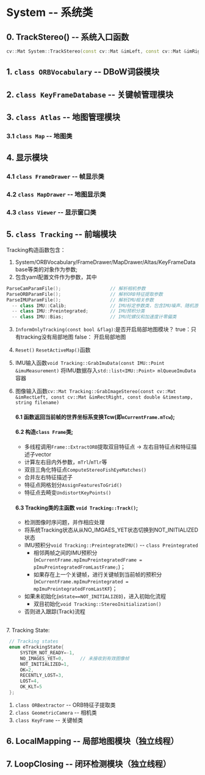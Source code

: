 # System -- 系统类
## 0. TrackStereo() -- 系统入口函数 
```c++
cv::Mat System::TrackStereo(const cv::Mat &imLeft, const cv::Mat &imRight, const double &timestamp, const vector<IMU::Point>& vImuMeas, string filename)
```
## 1. `class ORBVocabulary` -- DBoW词袋模块  
## 2. `class KeyFrameDatabase` -- 关键帧管理模块  
## 3. `class Atlas` -- 地图管理模块  
### 3.1 `class Map` -- 地图类

## 4. 显示模块

  ### 4.1 `class FrameDrawer` -- 帧显示类
### 4.2 `class MapDrawer` -- 地图显示类

### 4.3 `class Viewer` -- 显示窗口类

## 5. `class Tracking` -- 前端模块
  Tracking构造函数包含：
   1. System/ORBVocabulary/FrameDrawer/MapDrawer/Altas/KeyFrameDatabase等类的对象作为参数;  
   2. 包含yaml配置文件作为参数，其中

  ````c++
  ParseCamParamFile();                  // 解析相机参数
  ParseORBParamFile();                  // 解析ORB特征提取参数
  ParseIMUParamFile();                  // 解析IMU相关参数
    -- class IMU::Calib;                // IMU标定参数类，包含IMU噪声、随机游走和协方差变量
    -- class IMU::Preintegrated;        // IMU预积分类
    -- class IMU::Bias;                 // IMU陀螺仪和加速度计零偏类
  ````
   3. `InformOnlyTracking(const bool &flag)`:是否开启局部地图模块？ 
       true：只有tracking没有局部地图
       false： 开启局部地图
       
   4. `Reset()` `ResetActiveMap()`函数

   5. IMU输入函数`void Tracking::GrabImuData(const IMU::Point &imuMeasurement)`
      将IMU数据存入`std::list<IMU::Point> mlQueueImuData`容器
      
   6. 图像输入函数`cv::Mat Tracking::GrabImageStereo(const cv::Mat &imRectLeft, const cv::Mat &imRectRight, const double &timestamp, string filename)`
      #### 6.1 函数返回当前帧的世界坐标系变换Tcw(即`mCurrentFrame.mTcw`);
      #### 6.2 构造`class Frame`类;

      - 多线程调用`Frame::ExtractORB`提取双目特征点 -> 左右目特征点和特征描述子vector
      - 计算左右目内外参数，`mTrl`/`mTlr`等
      - 双目三角化特征点`ComputeStereoFishEyeMatches()`
      - 合并左右特征描述子
      - 特征点网格划分`AssignFeaturesToGrid()`
      - 特征点去畸变`UndistortKeyPoints()`

      #### 6.3 **Tracking类的主函数** `void Tracking::Track()`;
    
      - 检测图像时序问题，并作相应处理
      - 将系统Tracking状态从从NO_IMGAES_YET状态切换到NOT_INITIALIZED状态
      - IMU预积分`void Tracking::PreintegrateIMU()` -- `class Preintegrated`
        - 相邻两帧之间的IMU预积分(`mCurrentFrame.mpImuPreintegratedFrame = pImuPreintegratedFromLastFrame;`)；
        - 如果存在上一个关键帧，进行关键帧到当前帧的预积分(`mCurrentFrame.mpImuPreintegrated = mpImuPreintegratedFromLastKF`)；
      - 如果未初始化(`mState==NOT_INITIALIZED`)，进入初始化流程
        - 双目初始化`void Tracking::StereoInitialization()` 
      - 否则进入跟踪(Track)流程


​      
   7. Tracking State:
   ```c++
    // Tracking states
    enum eTrackingState{
        SYSTEM_NOT_READY=-1,
        NO_IMAGES_YET=0,      // 未接收到有效图像帧
        NOT_INITIALIZED=1,
        OK=2,
        RECENTLY_LOST=3,
        LOST=4,
        OK_KLT=5
    };
   ```
   1. `class ORBextractor` -- ORB特征子提取类
   2. `class GeometricCamera` -- 相机类
   3.  `class KeyFrame` -- 关键帧类


## 6. LocalMapping -- 局部地图模块（独立线程）



## 7. LoopClosing -- 闭环检测模块（独立线程）

